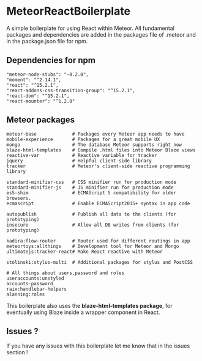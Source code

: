 # MeteorReactBoilerplate

A simple boilerplate for using React within Meteor. All fundamental packages and dependencies are added in the packages file of .meteor and in the package.json file for npm.

## Dependencies for npm

```
"meteor-node-stubs": "~0.2.0",
"moment": "^2.14.1",
"react": "^15.2.1",
"react-addons-css-transition-group": "^15.2.1",
"react-dom": "^15.2.1",
"react-mounter": "^1.2.0"
```

## Meteor packages

```
meteor-base             # Packages every Meteor app needs to have
mobile-experience       # Packages for a great mobile UX
mongo                   # The database Meteor supports right now
blaze-html-templates    # Compile .html files into Meteor Blaze views
reactive-var            # Reactive variable for tracker
jquery                  # Helpful client-side library
tracker                 # Meteor's client-side reactive programming library

standard-minifier-css   # CSS minifier run for production mode
standard-minifier-js    # JS minifier run for production mode
es5-shim                # ECMAScript 5 compatibility for older browsers.
ecmascript              # Enable ECMAScript2015+ syntax in app code

autopublish             # Publish all data to the clients (for prototyping)
insecure                # Allow all DB writes from clients (for prototyping)

kadira:flow-router      # Router used for different routings in app
meteortoys:allthings    # Development tool for Meteor and Mongo
ultimatejs:tracker-react# Make React reactive with Meteor

stolinski:stylus-multi  # Additional packages for stylus and PostCSS

# All things about users,password and roles
useraccounts:unstyled
accounts-password
raix:handlebar-helpers
alanning:roles
```

This boilerplate also uses the **blaze-html-templates package**, for eventually using Blaze inside a wrapper component in React.

## Issues ?

If you have any issues with this boilerplate let me know that in the issues section !
